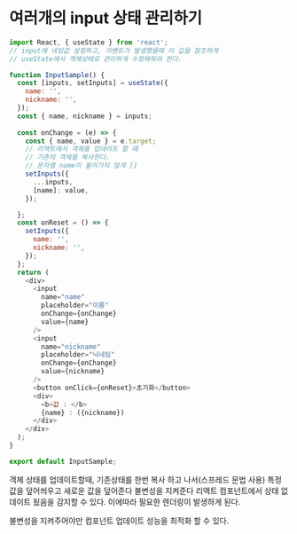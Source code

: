 # 여러개의 input 상태 관리하기

```js
import React, { useState } from 'react';
// input에 네임값 설정하고, 이벤트가 발생했을때 이 값을 참조하게
// useState에서 객체상태로 관리하게 수정해줘야 한다.

function InputSample() {
  const [inputs, setInputs] = useState({
    name: '',
    nickname: '',
  });
  const { name, nickname } = inputs;
  
  const onChange = (e) => {
    const { name, value } = e.target;
    // 리액트에서 객체를 업데이트 할 때
    // 기존의 객체를 복사한다.
    // 문자열 name이 들어가지 않게 []
    setInputs({
      ...inputs,
      [name]: value,
    });

  };
  const onReset = () => {
    setInputs({
      name: '',
      nickname: '',
    });
  };
  return (
    <div>
      <input 
        name="name" 
        placeholder="이름" 
        onChange={onChange} 
        value={name}
      />
      <input 
        name="nickname" 
        placeholder="닉네임" 
        onChange={onChange}
        value={nickname} 
      />
      <button onClick={onReset}>초기화</button>
      <div>
        <b>값 : </b>
        {name} : ({nickname})
      </div>
    </div>
  );
}

export default InputSample;
```

객체 상태를 업데이트할때, 기존상태를 한번 복사 하고 나서(스프레드 문법 사용)
특정값을 덮어씌우고 새로운 값을 덮어준다
불변성을 지켜준다
리액트 컴포넌트에서 상태 없데이트 됬음을 감지할 수 있다.
이에따라 필요한 렌더링이 발생하게 된다.

불변성을 지켜주어야만 컴포넌트 업데이트 성능을 최적화 할 수 있다.





